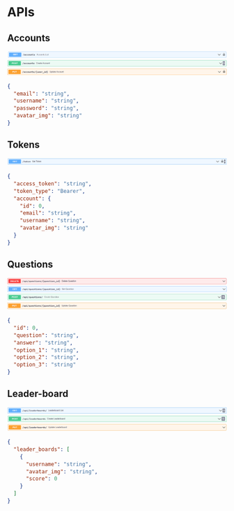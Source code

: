 # APIs

## Accounts

![accounts](apidesign\getaccountslist.png)
![accounts](apidesign\postcreateaccount.png)
![accounts](apidesign\putupdateaccount.png)

```json
{
  "email": "string",
  "username": "string",
  "password": "string",
  "avatar_img": "string"
}
```

## Tokens

![tokens](apidesign\gettoken.png)

```json
{
  "access_token": "string",
  "token_type": "Bearer",
  "account": {
    "id": 0,
    "email": "string",
    "username": "string",
    "avatar_img": "string"
  }
}
```

## Questions

![questions](apidesign\deletequestion.png)
![questions](apidesign\getquestion.png)
![questions](apidesign\postcreatequestion.png)
![questions](apidesign\putupdatequestion.png)

```json
{
  "id": 0,
  "question": "string",
  "answer": "string",
  "option_1": "string",
  "option_2": "string",
  "option_3": "string"
}
```

## Leader-board

![leader-board](apidesign\getleaderboardlist.png)
![leader-board](apidesign\postcreateleaderboard.png)
![leader-board](apidesign\putupdateleaderboard.png)

```json
{
  "leader_boards": [
    {
      "username": "string",
      "avatar_img": "string",
      "score": 0
    }
  ]
}
```
